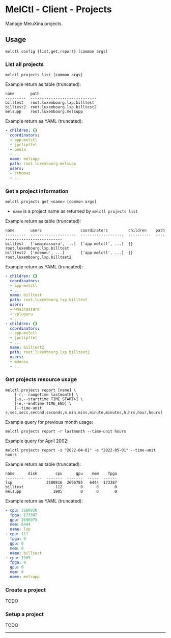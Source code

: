 # MelCtl - Client - Projects

Manage MeluXina projects.

## Usage

```shell
melctl config {list,get,report} [common args]
```

### List all projects

```shell
melctl projects list [common args]
```

Example return as table (truncated):

```
name       path
---------  -----------------------------
billtest   root.luxembourg.lxp.billtest
billtest2  root.luxembourg.lxp.billtest2
melsupp    root.luxembourg.melsupp
```

Example return as YAML (truncated):

```yaml
- children: {}
  coordinators:
  - app-melctl
  - jpclipffel
  - omula
  - ...
  name: melsupp
  path: root.luxembourg.melsupp
  users:
  - cthomaz
  - ...
```

### Get a project information

```shell
melctl projects get <name> [common args]
```

* `name` is a project name as returned by `melctl projects list`

Example return as table (truncated):

```
name       users                 coordinators         children    path
---------  --------------------  -------------------  ----------  -----------------------------
billtest   ['wmainassara', ...]  ['app-melctl', ...]  {}          root.luxembourg.lxp.billtest
billtest2  ['mdenou', ...]       ['app-melctl', ...]  {}          root.luxembourg.lxp.billtest2
```

Example return as YAML (truncated):

```yaml
- children: {}
  coordinators:
  - app-melctl
  - ...
  name: billtest
  path: root.luxembourg.lxp.billtest
  users:
  - wmainassara
  - vplugaru
  - ...
- children: {}
  coordinators:
  - app-melctl
  - jpclipffel
  - ...
  name: billtest2
  path: root.luxembourg.lxp.billtest2
  users:
  - mdenou
  - ...
```

### Get projects resource usage

```shell
melctl projects report [name] \
    [-r,--rangetime lastmonth] \
    [-s,--starttime TIME_START>] \
    [-e,--endtime TIME_END] \
    [--time-unit s,sec,secs,second,seconds,m,min,mins,minute,minutes,h,hrs,hour,hours]
```

Example query for previous month usage:

```shell
melctl projects report -r lastmonth --time-unit hours
```

Example query for April 2002:

```shell
melctl projects report -s "2022-04-01" -e "2022-05-01" --time-unit hours
```

Example return as table (truncated):

```
name      disk        cpu      gpu    mem    fpga
--------  ------  -------  -------  -----  ------
lxp               3180816  2696785   6444  173387
billtest              112        0      0       0
melsupp              1905        0      0       0
```

Example return as YAML (truncated):

```yaml
- cpu: 3180930
  fpga: 173387
  gpu: 2696975
  mem: 6444
  name: lxp
- cpu: 112
  fpga: 0
  gpu: 0
  mem: 0
  name: billtest
- cpu: 1905
  fpga: 0
  gpu: 0
  mem: 0
  name: melsupp
```

### Create a project

TODO

### Setup a project

TODO

---
